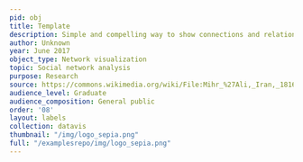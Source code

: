 ```yaml
---
pid: obj
title: Template
description: Simple and compelling way to show connections and relationships within a community of individuals.
author: Unknown
year: June 2017
object_type: Network visualization
topic: Social network analysis
purpose: Research
source: https://commons.wikimedia.org/wiki/File:Mihr_%27Ali,_Iran,_1816_-_Portrait_of_Fath_%27Ali_Shah_-_Google_Art_Project.jpg
audience_level: Graduate
audience_composition: General public
order: '08'
layout: labels
collection: datavis
thumbnail: "/img/logo_sepia.png"
full: "/examplesrepo/img/logo_sepia.png"
---
```

